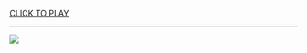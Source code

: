 
<a href="https://premium76.site?title=unblocked_games_.io&ref=13M">CLICK TO PLAY</a></h3>
<hr>

<a href="https://premium76.site?title=unblocked_games_.io&ref=13M"><img src="https://clearcache.store/games.png"></a>


